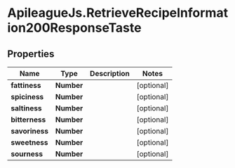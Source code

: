 # ApileagueJs.RetrieveRecipeInformation200ResponseTaste

## Properties

Name | Type | Description | Notes
------------ | ------------- | ------------- | -------------
**fattiness** | **Number** |  | [optional] 
**spiciness** | **Number** |  | [optional] 
**saltiness** | **Number** |  | [optional] 
**bitterness** | **Number** |  | [optional] 
**savoriness** | **Number** |  | [optional] 
**sweetness** | **Number** |  | [optional] 
**sourness** | **Number** |  | [optional] 


